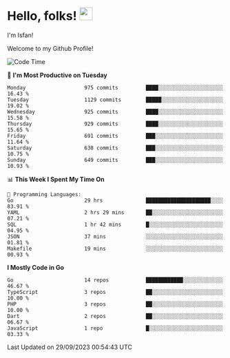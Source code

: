 # Hello, folks! <img src="https://raw.githubusercontent.com/MartinHeinz/MartinHeinz/master/wave.gif" width="30px" height="30px" />

I'm Isfan!

Welcome to my Github Profile!

<!--START_SECTION:waka-->
![Code Time](http://img.shields.io/badge/Code%20Time-2%2C943%20hrs%2015%20mins-blue)

📅 **I'm Most Productive on Tuesday** 

```text
Monday                   975 commits         ████░░░░░░░░░░░░░░░░░░░░░   16.43 % 
Tuesday                  1129 commits        █████░░░░░░░░░░░░░░░░░░░░   19.02 % 
Wednesday                925 commits         ████░░░░░░░░░░░░░░░░░░░░░   15.58 % 
Thursday                 929 commits         ████░░░░░░░░░░░░░░░░░░░░░   15.65 % 
Friday                   691 commits         ███░░░░░░░░░░░░░░░░░░░░░░   11.64 % 
Saturday                 638 commits         ███░░░░░░░░░░░░░░░░░░░░░░   10.75 % 
Sunday                   649 commits         ███░░░░░░░░░░░░░░░░░░░░░░   10.93 % 
```


📊 **This Week I Spent My Time On** 

```text
💬 Programming Languages: 
Go                       29 hrs              █████████████████████░░░░   83.91 % 
YAML                     2 hrs 29 mins       ██░░░░░░░░░░░░░░░░░░░░░░░   07.21 % 
SQL                      1 hr 42 mins        █░░░░░░░░░░░░░░░░░░░░░░░░   04.95 % 
JSON                     37 mins             ░░░░░░░░░░░░░░░░░░░░░░░░░   01.81 % 
Makefile                 19 mins             ░░░░░░░░░░░░░░░░░░░░░░░░░   00.93 % 
```

**I Mostly Code in Go** 

```text
Go                       14 repos            ████████████░░░░░░░░░░░░░   46.67 % 
TypeScript               3 repos             ██░░░░░░░░░░░░░░░░░░░░░░░   10.00 % 
PHP                      3 repos             ██░░░░░░░░░░░░░░░░░░░░░░░   10.00 % 
Dart                     2 repos             ██░░░░░░░░░░░░░░░░░░░░░░░   06.67 % 
JavaScript               1 repo              █░░░░░░░░░░░░░░░░░░░░░░░░   03.33 % 
```




 Last Updated on 29/09/2023 00:54:43 UTC
<!--END_SECTION:waka-->

<!--
**isfanazha/isfanazha** is a ✨ _special_ ✨ repository because its `README.md` (this file) appears on your GitHub profile.

Here are some ideas to get you started:

- 🔭 I’m currently working on ...
- 🌱 I’m currently learning ...
- 👯 I’m looking to collaborate on ...
- 🤔 I’m looking for help with ...
- 💬 Ask me about ...
- 📫 How to reach me: ...
- 😄 Pronouns: ...
- ⚡ Fun fact: ...
-->

